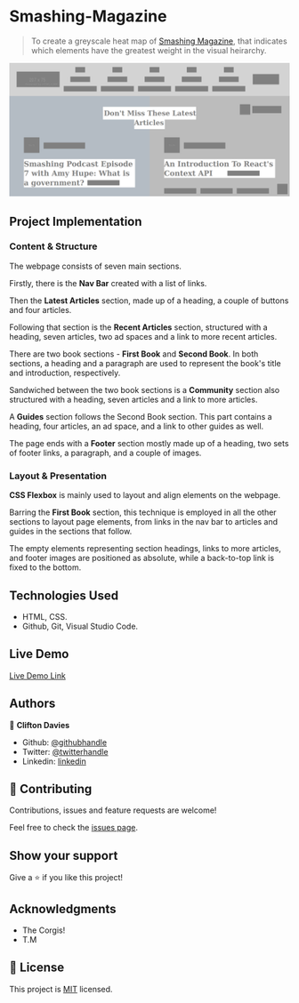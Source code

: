 # Smashing-Magazine

> To create a greyscale heat map of [Smashing Magazine](https://www.smashingmagazine.com/), that indicates which elements have the greatest weight in the visual heirarchy.

![screenshot](assets/images/screenshot.png)

## Project Implementation

### Content & Structure

The webpage consists of seven main sections.

Firstly, there is the **Nav Bar** created with a list of links.

Then the **Latest Articles** section, made up of a heading, a couple of buttons and four articles.

Following that section is the **Recent Articles** section, structured with a heading, seven articles, two ad spaces and a link to more recent articles.

There are two book sections - **First Book** and **Second Book**. In both sections, a heading and a paragraph are used to represent the book's title and introduction, respectively.

Sandwiched between the two book sections is a **Community** section also structured with a heading, seven articles and a link to more articles.

A **Guides** section follows the Second Book section. This part contains a heading, four articles, an ad space, and a link to other guides as well.

The page ends with a **Footer** section mostly made up of a heading, two sets of footer links, a paragraph, and a couple of images.

### Layout & Presentation

**CSS Flexbox** is mainly used to layout and align elements on the webpage.

Barring the **First Book** section, this technique is employed in all the other sections to layout page elements, from links in the nav bar to articles and guides in the sections that follow.

The empty elements representing section headings, links to more articles, and footer images are positioned as absolute, while a back-to-top link is fixed to the bottom.

## Technologies Used

- HTML, CSS.
- Github, Git, Visual Studio Code.

## Live Demo

[Live Demo Link](https://cliftondavies.github.io/Smashing-Magazine/)

## Authors

👤 **Clifton Davies**

- Github: [@githubhandle](https://github.com/cliftondavies)
- Twitter: [@twitterhandle](https://twitter.com/cliftonaedavies)
- Linkedin: [linkedin](https://www.linkedin.com/in/clifton-davies-mbcs/)

## 🤝 Contributing

Contributions, issues and feature requests are welcome!

Feel free to check the [issues page](https://github.com/cliftondavies/Smashing-Magazine/issues).

## Show your support

Give a ⭐️ if you like this project!

## Acknowledgments

- The Corgis!
- T.M

## 📝 License

This project is [MIT](https://opensource.org/licenses/MIT) licensed.
